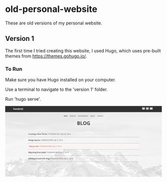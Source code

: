 # old-personal-website
These are old versions of my personal website.

## Version 1

The first time I tried creating this website, I used Hugo, which uses pre-built themes from https://themes.gohugo.io/.

### To Run

Make sure you have Hugo installed on your computer. 

Use a terminal to navigate to the 'version 1' folder.

Run 'hugo serve'.

![alt text](images/v1.PNG)
